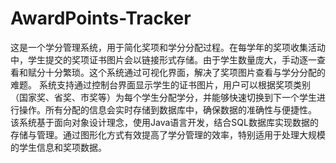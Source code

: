 # AwardPoints-Tracker
这是一个学分管理系统，用于简化奖项和学分分配过程。在每学年的奖项收集活动中，学生提交的奖项证书图片会以链接形式存储。由于学生数量庞大，手动逐一查看和赋分十分繁琐。这个系统通过可视化界面，解决了奖项图片查看与学分分配的难题。  系统支持通过控制台界面显示学生的证书图片，用户可以根据奖项类别（国家奖、省奖、市奖等）为每个学生分配学分，并能够快速切换到下一个学生进行操作。所有分配的信息会实时存储到数据库中，确保数据的准确性与便捷性。  该系统基于面向对象设计理念，使用Java语言开发，结合SQL数据库实现数据的存储与管理。通过图形化方式有效提高了学分管理的效率，特别适用于处理大规模的学生信息和奖项数据。
